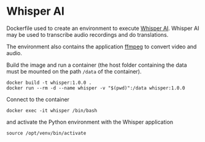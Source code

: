 # Whisper AI

Dockerfile used to create an environment to execute [Whisper AI](https://github.com/openai/whisper). Whisper AI may be used to transcribe audio recordings and do translations.

The environment also contains the application [ffmpeg](https://ffmpeg.org) to convert video and audio.

Build the image and run a container (the host folder containing the data must be mounted on the path `/data` of the container).

```
docker build -t whisper:1.0.0 .
docker run --rm -d --name whisper -v "$(pwd)":/data whisper:1.0.0
```

Connect to the container
```
docker exec -it whisper /bin/bash
```

and activate the Python environment with the Whisper application
```
source /opt/venv/bin/activate
```
